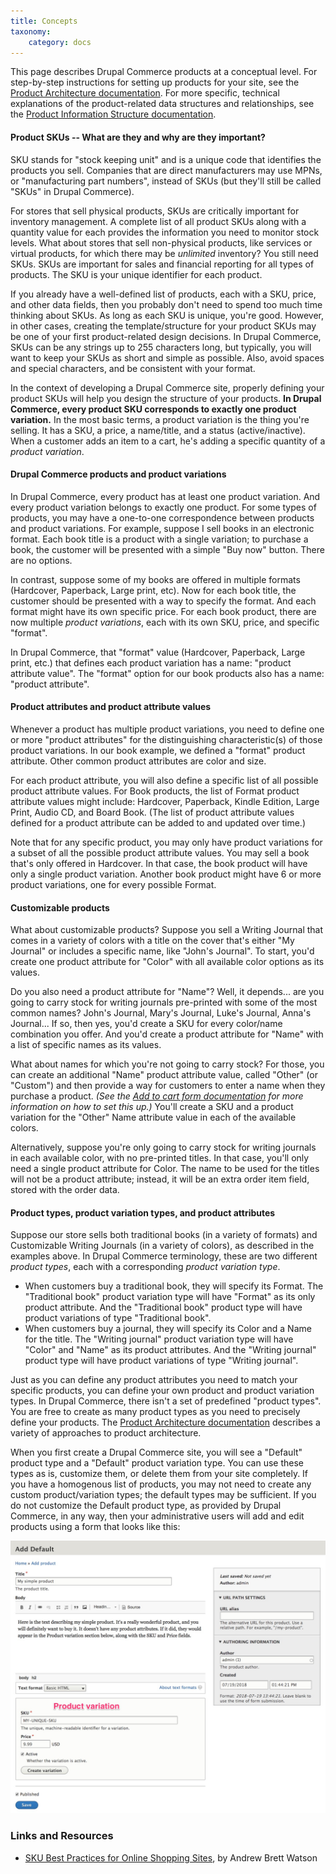```yaml
---
title: Concepts
taxonomy:
    category: docs
---
```


This page describes Drupal Commerce products at a conceptual level. For step-by-step instructions for setting up products for your site, see the [Product Architecture documentation](../../02.product-documentation). For more specific, technical explanations of the product-related data structures and relationships, see the [Product Information Structure documentation](../03.product-information-structure).

#### Product SKUs -- What are they and why are they important?
SKU stands for "stock keeping unit" and is a unique code that identifies the products you sell. Companies that are direct manufacturers may use MPNs, or "manufacturing part numbers", instead of SKUs (but they'll still be called "SKUs" in Drupal Commerce).

For stores that sell physical products, SKUs are critically important for inventory management. A complete list of all product SKUs along with a quantity value for each provides the information you need to monitor stock levels. What about stores that sell non-physical products, like services or virtual products, for which there may be *unlimited* inventory? You still need SKUs. SKUs are important for sales and financial reporting for all types of products. The SKU is your unique identifier for each product.

If you already have a well-defined list of products, each with a SKU, price, and other data fields, then you probably don't need to spend too much time thinking about SKUs. As long as each SKU is unique, you're good. However, in other cases, creating the template/structure for your product SKUs may be one of your first product-related design decisions. In Drupal Commerce, SKUs can be any strings up to 255 characters long, but typically, you will want to keep your SKUs as short and simple as possible. Also, avoid spaces and special characters, and be consistent with your format.

In the context of developing a Drupal Commerce site, properly defining your product SKUs will help you design the structure of your products. **In Drupal Commerce, every product SKU corresponds to exactly one product variation.** In the most basic terms, a product variation is the thing you're selling. It has a SKU, a price, a name/title, and a status (active/inactive). When a customer adds an item to a cart, he's adding a specific quantity of a *product variation*.

#### Drupal Commerce products and product variations
In Drupal Commerce, every product has at least one product variation. And every product variation belongs to exactly one product. For some types of products, you may have a one-to-one correspondence between products and product variations. For example, suppose I sell books in an electronic format. Each book title is a product with a single variation; to purchase a book, the customer will be presented with a simple "Buy now" button. There are no options.

In contrast, suppose some of my books are offered in multiple formats (Hardcover, Paperback, Large print, etc). Now for each book title, the customer should be presented with a way to specify the format. And each format might have its own specific price. For each book product, there are now multiple *product variations*, each with its own SKU, price, and specific "format".

In Drupal Commerce, that "format" value (Hardcover, Paperback, Large print, etc.) that defines each product variation has a name: "product attribute value". The "format" option for our book products also has a name: "product attribute".

#### Product attributes and product attribute values
Whenever a product has multiple product variations, you need to define one or more "product attributes" for the distinguishing characteristic(s) of those product variations. In our book example, we defined a "format" product attribute. Other common product attributes are color and size.

For each product attribute, you will also define a specific list of all possible product attribute values. For Book products, the list of Format product attribute values might include: Hardcover, Paperback, Kindle Edition, Large Print, Audio CD, and Board Book. (The list of product attribute values defined for a product attribute can be added to and updated over time.)

Note that for any specific product, you may only have product variations for a subset of all the possible product attribute values. You may sell a book that's only offered in Hardcover. In that case, the book product will have only a single product variation. Another book product might have 6 or more product variations, one for every possible Format.

#### Customizable products
What about customizable products? Suppose you sell a Writing Journal that comes in a variety of colors with a title on the cover that's either "My Journal" or includes a specific name, like "John's Journal". To start, you'd create one product attribute for "Color" with all available color options as its values.

Do you also need a product attribute for "Name"? Well, it depends... are you going to carry stock for writing journals pre-printed with some of the most common names? John's Journal, Mary's Journal, Luke's Journal, Anna's Journal... If so, then yes, you'd create a SKU for every color/name combination you offer. And you'd create a product attribute for "Name" with a list of specific names as its values.

What about names for which you're not going to carry stock? For those, you can create an additional "Name" product attribute value, called "Other" (or "Custom") and then provide a way for customers to enter a name when they purchase a product. *(See the [Add to cart form documentation](../../04.displaying-products/02.add-to-cart-form) for more information on how to set this up.)* You'll create a SKU and a product variation for the "Other" Name attribute value in each of the available colors.

Alternatively, suppose you're only going to carry stock for writing journals in each available color, with no pre-printed titles. In that case, you'll only need a single product attribute for Color. The name to be used for the titles will not be a product attribute; instead, it will be an extra order item field, stored with the order data.

#### Product types, product variation types, and product attributes
Suppose our store sells both traditional books (in a variety of formats) and Customizable Writing Journals (in a variety of colors), as described in the examples above. In Drupal Commerce terminology, these are two different *product types*, each with a corresponding *product variation type*.

- When customers buy a traditional book, they will specify its Format. The "Traditional book" product variation type will have "Format" as its only product attribute. And the "Traditional book" product type will have product variations of type "Traditional book".
- When customers buy a journal, they will specify its Color and a Name for the title. The "Writing journal" product variation type will have "Color" and "Name" as its product attributes. And the "Writing journal" product type will have product variations of type "Writing journal".

Just as you can define any product attributes you need to match your specific products, you can define your own product and product variation types. In Drupal Commerce, there isn't a set of predefined "product types". You are free to create as many product types as you need to precisely define your products. The [Product Architecture documentation](../../02.product-documentation) describes a variety of approaches to product architecture.

When you first create a Drupal Commerce site, you will see a "Default" product type and a "Default" product variation type. You can use these types as is, customize them, or delete them from your site completely. If you have a homogenous list of products, you may not need to create any custom product/variation types; the default types may be sufficient. If you do not customize the Default product type, as provided by Drupal Commerce, in any way, then your administrative users will add and edit products using a form that looks like this:

![Add default type product](../../images/overview-concept-1.jpg)


### Links and Resources
* [SKU Best Practices for Online Shopping Sites], by Andrew Brett Watson

[SKU Best Practices for Online Shopping Sites]: http://andrewbrettwatson.com/index.php/help/187-sku-best-practices-for-online-shopping-sites
